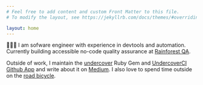 ```yaml
---
# Feel free to add content and custom Front Matter to this file.
# To modify the layout, see https://jekyllrb.com/docs/themes/#overriding-theme-defaults

layout: home
---
```


🧑🏻‍💻 I am sofware engineer with experience in devtools and automation. Currently building accessible no-code quality assurance at [Rainforest QA][rainforest-web].

Outside of work, I maintain the [undercover][undercover-gh] Ruby Gem and [UndercoverCI Github App][undercover-ci] and write about it on [Medium][mrgrodo-medium]. I also love to spend time outside on the [road bicycle][strava-jan].

[rainforest-web]: https://rainforestqa.com
[undercover-gh]: https://github.com/grodowski/undercover
[undercover-ci]: https://undercover-ci.com
[mrgrodo-medium]: https://mrgrodo.medium.com/
[strava-jan]: https://www.strava.com/athletes/10208031
